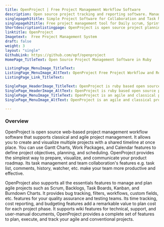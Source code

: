 ```yaml
---
title: OpenProject | Free Project Management Workflow Software
description: Open source project tracking and reporting software. Manage multiple projects with shared timelines, project collaboration and task management features.
singlepageh1title: Simple Project Software for Collaboration and Task Management
singlepageh2title: Free project management tool for Daily scrum, Sprint planning, Bug tracking, Burndown chart, Gantt charts, Kanban, Project workflow, and Project collaboration.
Shortdescriptionlistingpage: OpenProject is open source project planning and tracking tool to visualize multiple projects with shared timeline. It also offers product roadmap and task management features.
linktitle: OpenProject
Imagetext:  Free Project Management System 
draft: false
weight: 3
layout: "single"
GithubLink: https://github.com/opf/openproject
HomePage_TitleText: Open Source Project Management Software in Ruby

ListingPage_MenuImage_TitleText: 
ListingPage_MenuImage_AltText: OpenProject Free Project Workflow and Reporting Software
ListingPage_Link_TitleText: 

SinglePage_HeaderImage_TitleText: OpenProject is ruby based open source project management workflow software
SinglePage_HeaderImage_AltText: OpenProject is ruby based open source project management workflow software
SinglePage_MenuImage_TitleText: OpenProject is an agile and classical project management workflow software
SinglePage_MenuImage_AltText: OpenProject is an agile and classical project management workflow software

---
```

### **Overview**

OpenProject is open source web-based project management workflow software that supports classical and agile project management. It allows you to create and visualize multiple projects with a shared timeline at once place. You can use Gantt Charts, Work Packages, and Calendar features to define project objectives, planning, and scheduling. OpenProject provides the simplest way to prepare, visualize, and communicate your product roadmap. Its task management and team collaboration's features e.g. task list, comments, history, watcher, etc. make your team more productive and effective.

OpenProject also supports all the essentials features to manage and plan agile projects such as Scrum, Backlogs, Task Boards, Kanban, and Burndown Charts. It provides bug tracking, filters, workflows, custom fields, etc. features for your quality assurance and testing teams. Its time tracking, cost reporting, and budgeting features add a remarkable value to plan cost for each project phase. It supports wiki features for technical, support, and user-manual documents, OpenProject provides a complete set of features to plan, execute, and track your agile and conventional projects.
